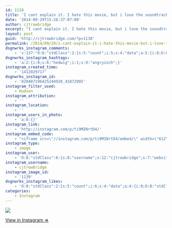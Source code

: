 ```yaml
---
id: 1138
title: 'I cant explain it. I hate this movie, but i love the soundtrack more than almost any other. How does she make you feel?'
date: '2014-09-29T15:28:37-07:00'
author: cjtrowbridge
excerpt: "I cant explain it. I hate this movie, but i love the soundtrack more than almost any other. How does she make you feel?\n #hedwig #angryinch"
layout: post
guid: 'http://cjtrowbridge.com/?p=1138'
permalink: /2014/09/29/i-cant-explain-it-i-hate-this-movie-but-i-love-the-soundtrack-more-than-almost-any-other-how-does-she-make-you-feel/
dsgnwrks_instagram_comments:
    - 's:137:"O:8:"stdClass":2:{s:5:"count";i:5;s:4:"data";a:5:{i:0;O:8:"stdClass":4:{s:12:"created_time";s:10:"1412029752";s:4:"text";s:14:"Love both ";'
dsgnwrks_instagram_hashtags:
    - 'a:2:{i:0;s:6:"hedwig";i:1;s:9:"angryinch";}'
instagram_created_time:
    - '1412029717'
dsgnwrks_instagram_id:
    - '820487196425244920_41872995'
instagram_filter_used:
    - Hudson
instagram_attribution:
    - ''
instagram_location:
    - ''
instagram_users_in_photo:
    - 'a:0:{}'
instagram_link:
    - 'http://instagram.com/p/ti9MINrtD4/'
instagram_embed_code:
    - "<iframe src=\"//instagram.com/p/ti9MINrtD4/embed/\" width=\"612\" height=\"710\" frameborder=\"0\" scrolling=\"no\" allowtransparency=\"true\"></iframe>\n"
instagram_type:
    - image
instagram_user:
    - 'O:8:"stdClass":6:{s:8:"username";s:12:"cjtrowbridge";s:7:"website";s:0:"";s:15:"profile_picture";s:103:"https://igcdn-photos-f-a.akamaihd.net/hphotos-ak-xpa1/t51.2885-19/925559_452430704897917_67836701_a.jpg";s:9:"full_name";s:13:"CJ Trowbridge";s:3:"bio";s:0:"";s:2:"id";s:8:"41872995";}'
instagram_username:
    - cjtrowbridge
instagram_image_id:
    - '1139'
dsgnwrks_instagram_likes:
    - 'O:8:"stdClass":2:{s:5:"count";i:6;s:4:"data";a:4:{i:0;O:8:"stdClass":4:{s:8:"username";s:9:"aquamatey";s:15:"profile_picture";s:107:"https://igcdn-photos-b-a.akamaihd.net/hphotos-ak-xpa1/t51.2885-19/1168924_1545277322374505_1429730127_a.jpg";s:2:"id";s:9:"178804699";s:9:"full_name";s:11:"Andrew Mote";}i:1;O:8:"stdClass":4:{s:8:"username";s:12:"urban_fervor";s:15:"profile_picture";s:107:"https://igcdn-photos-c-a.akamaihd.net/hphotos-ak-xfa1/t51.2885-19/10852919_336614963191258_1621875715_a.jpg";s:2:"id";s:9:"211606659";s:9:"full_name";s:12:"urban_fervor";}i:2;O:8:"stdClass":4:{s:8:"username";s:8:"dizzleme";s:15:"profile_picture";s:84:"https://instagramimages-a.akamaihd.net/profiles/profile_12340414_75sq_1358478611.jpg";s:2:"id";s:8:"12340414";s:9:"full_name";s:4:"Tony";}i:3;O:8:"stdClass":4:{s:8:"username";s:13:"nowolfyouknow";s:15:"profile_picture";s:83:"https://instagramimages-a.akamaihd.net/profiles/profile_7870447_75sq_1387522357.jpg";s:2:"id";s:7:"7870447";s:9:"full_name";s:13:"Tommy Brogard";}}}'
categories:
    - Instagram
---
```


[![](http://blog.cjtrowbridge.com/wp-content/uploads/2014/09/1963068_653053081476482_40637570_n2.jpg)](http://instagram.com/p/ti9MINrtD4/)

[View in Instagram ⇒](http://instagram.com/p/ti9MINrtD4/)